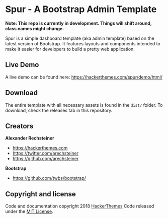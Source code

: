 # Spur - A Bootstrap Admin Template

**Note: This repo is currently in development. Things will shift around, class names might change.**

Spur is a simple dashboard template (aka admin template) based on the latest version of Bootstrap. It features layouts
and components intended to make it easier for developers to build a pretty web application.

## Live Demo

A live demo can be found here: https://hackerthemes.com/spur/demo/html/

## Download

The entire template with all necessary assets is found in the `dist/` folder.
To download, check the releases tab in this repository.

## Creators

**Alexander Rechsteiner**

- <https://hackerthemes.com>
- <https://twitter.com/arechsteiner>
- <https://github.com/arechsteiner>

**Bootstrap**

- <https://github.com/twbs/bootstrap/>

## Copyright and license

Code and documentation copyright 2018 [HackerThemes](https://hacekrthemes.com) Code released under the [MIT License](https://opensource.org/licenses/MIT).
